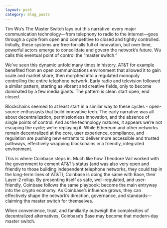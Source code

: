 ```yaml
---
layout: post
category: blog_posts
---
```


Tim Wu’s The Master Switch lays out this narrative: every major communication technology—from telephony to radio to the internet—goes through a cycle from open and competitive to closed and tightly controlled. Initially, these systems are free-for-alls full of innovation, but over time, powerful actors emerge to consolidate and govern the network’s future. Wu calls this eventual point of control the “master switch.”

We’ve seen this dynamic unfold many times in history. AT&T for example benefited from an open communications environment that allowed it to gain scale and market share, then morphed into a regulated monopoly controlling the entire telephone network. Early radio and television followed a similar pattern, starting as vibrant and creative fields, only to become dominated by a few media giants. The pattern is clear: start open, end closed.

Blockchains seemed to at least start in a similar way to these cycles - open-source enthusiasts that build innovative tech. The early narrative was all about decentralization, permissionless innovation, and the absence of single points of control. And as the technology matures, it appears we’re not escaping the cycle; we’re replaying it. While Ethereum and other networks remain decentralized at the core, user experience, compliance, and regulation are pushing new entrants to deliver more accessible and trusted pathways, effectively wrapping blockchains in a friendly, integrated environment.

This is where Coinbase steps in. Much like how Theodore Vail worked with the government to cement AT&T’s status (and was also very open and friendly to those building independent telephone networks, they could tap in the long-term lines of AT&T), Coinbase is doing the same with Base, their Layer-2 rollup. By presenting itself as safe, well-regulated, and user-friendly, Coinbase follows the same playbook: become the main entryway into the crypto economy. As Coinbase’s influence grows, they can effectively shape the network’s direction, governance, and standards—claiming the master switch for themselves.

When convenience, trust, and familiarity outweigh the complexities of decentralized alternatives, Coinbase’s Base may become that modern-day master switch. 
